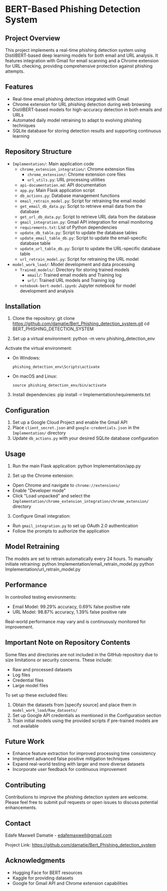 # BERT-Based Phishing Detection System

## Project Overview

This project implements a real-time phishing detection system using DistilBERT-based deep learning models for both email and URL analysis. It features integration with Gmail for email scanning and a Chrome extension for URL checking, providing comprehensive protection against phishing attempts.

## Features

- Real-time email phishing detection integrated with Gmail
- Chrome extension for URL phishing detection during web browsing
- DistilBERT-based models for high-accuracy detection in both emails and URLs
- Automated daily model retraining to adapt to evolving phishing techniques
- SQLite database for storing detection results and supporting continuous learning

## Repository Structure

- `Implementation/`: Main application code
  - `chrome_extension_integration/`: Chrome extension files
    - `chrome_extension/`: Chrome extension core files
    - `url_utils.py`: URL processing utilities
  - `api-documentation.md`: API documentation
  - `app.py`: Main Flask application script
  - `db_actions.py`: Database management functions
  - `email_retrain_model.py`: Script for retraining the email model
  - `get_email_db_data.py`: Script to retrieve email data from the database
  - `get_url_db_data.py`: Script to retrieve URL data from the database
  - `gmail_integration.py`: Gmail API integration for email monitoring
  - `requirements.txt`: List of Python dependencies
  - `update_db_table.py`: Script to update the database tables
  - `update_email_table_db.py`: Script to update the email-specific database table
  - `update_url_table_db.py`: Script to update the URL-specific database table
  - `url_retrain_model.py`: Script for retraining the URL model
- `model_work_load/`: Model development and data processing
  - `Trained_models/`: Directory for storing trained models
    - `email/`: Trained email models and Training log
    - `url/`: Trained URL models and Training log
  - `notebook-bert-model.ipynb`: Jupyter notebook for model development and analysis

## Installation

1. Clone the repository: git clone https://github.com/damatie/Bert_Phishing_detection_system.git
   cd BERT_PHISHING_DETECTION_SYSTEM

2. Set up a virtual environment: python -m venv phishing_detection_env

Activate the virtual environment:

- On Windows:
  ```
  phishing_detection_env\Scripts\activate
  ```
- On macOS and Linux:
  ```
  source phishing_detection_env/bin/activate
  ```

3. Install dependencies: pip install -r Implementation/requirements.txt

## Configuration

1. Set up a Google Cloud Project and enable the Gmail API
2. Place `client_secret.json` and `google-credentials.json` in the `Implementation/` directory
3. Update `db_actions.py` with your desired SQLite database configuration

## Usage

1. Run the main Flask application: python Implementation/app.py

2. Set up the Chrome extension:

- Open Chrome and navigate to `chrome://extensions/`
- Enable "Developer mode"
- Click "Load unpacked" and select the `Implementation/chrome_extension_integration/chrome_extension/` directory

3. Configure Gmail integration:

- Run `gmail_integration.py` to set up OAuth 2.0 authentication
- Follow the prompts to authorize the application

## Model Retraining

The models are set to retrain automatically every 24 hours. To manually initiate retraining:
python Implementation/email_retrain_model.py
python Implementation/url_retrain_model.py

## Performance

In controlled testing environments:

- Email Model: 99.29% accuracy, 0.69% false positive rate
- URL Model: 98.87% accuracy, 1.39% false positive rate

Real-world performance may vary and is continuously monitored for improvement.

## Important Note on Repository Contents

Some files and directories are not included in the GitHub repository due to size limitations or security concerns. These include:

- Raw and processed datasets
- Log files
- Credential files
- Large model files

To set up these excluded files:

1. Obtain the datasets from [specify source] and place them in `model_work_load/Raw_datasets/`
2. Set up Google API credentials as mentioned in the Configuration section
3. Train initial models using the provided scripts if pre-trained models are not available

## Future Work

- Enhance feature extraction for improved processing time consistency
- Implement advanced false positive mitigation techniques
- Expand real-world testing with larger and more diverse datasets
- Incorporate user feedback for continuous improvement

## Contributing

Contributions to improve the phishing detection system are welcome. Please feel free to submit pull requests or open issues to discuss potential enhancements.

## Contact

Edafe Maxwell Damatie - edafemaxwell@gmail.com

Project Link: https://github.com/damatie/Bert_Phishing_detection_system

## Acknowledgments

- Hugging Face for BERT resources
- Kaggle for providing datasets
- Google for Gmail API and Chrome extension capabilities
